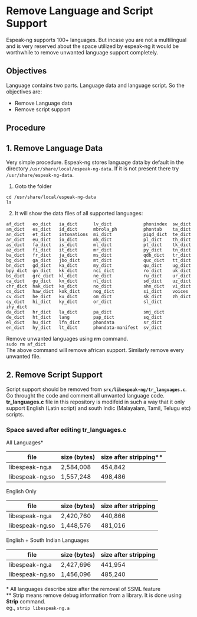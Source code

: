 # Remove Language and Script Support
Espeak-ng supports 100+ languages. But incase you are not a multilingual and is very reserved about the space utilized by espeak-ng it would be worthwhile to remove unwanted language support completely.

## Objectives
Language contains two parts. Language data and language script. So the objectives are:
- Remove Language data 
- Remove script support
  
## Procedure
## 1. Remove Language Data
Very simple procedure. Espeak-ng stores language data by default in the directory `/usr/share/local/espeak-ng-data`. If it is not present there try `/usr/share/espeak-ng-data`.
1. Goto the folder
```
cd /usr/share/local/espeak-ng-data
ls
```
2. It will show the data files of all supported languages:
```
af_dict   eo_dict   ia_dict      lv_dict            phonindex  sw_dict
am_dict   es_dict   id_dict      mbrola_ph          phontab    ta_dict
an_dict   et_dict   intonations  mi_dict            piqd_dict  te_dict
ar_dict   eu_dict   io_dict      mk_dict            pl_dict    th_dict
as_dict   fa_dict   is_dict      ml_dict            pt_dict    tk_dict
az_dict   fi_dict   it_dict      mr_dict            py_dict    tn_dict
ba_dict   fr_dict   ja_dict      ms_dict            qdb_dict   tr_dict
bg_dict   ga_dict   jbo_dict     mt_dict            quc_dict   tt_dict
bn_dict   gd_dict   ka_dict      my_dict            qu_dict    ug_dict
bpy_dict  gn_dict   kk_dict      nci_dict           ro_dict    uk_dict
bs_dict   grc_dict  kl_dict      ne_dict            ru_dict    ur_dict
ca_dict   gu_dict   kn_dict      nl_dict            sd_dict    uz_dict
chr_dict  hak_dict  ko_dict      no_dict            shn_dict   vi_dict
cs_dict   haw_dict  kok_dict     nog_dict           si_dict    voices
cv_dict   he_dict   ku_dict      om_dict            sk_dict    zh_dict
cy_dict   hi_dict   ky_dict      or_dict            sl_dict    zhy_dict
da_dict   hr_dict   la_dict      pa_dict            smj_dict
de_dict   ht_dict   lang         pap_dict           sq_dict
el_dict   hu_dict   lfn_dict     phondata           sr_dict
en_dict   hy_dict   lt_dict      phondata-manifest  sv_dict
```
Remove unwanted languages using **rm** command.  
`sudo rm af_dict`  
The above command will remove african support. Similarly remove every unwanted file.

## 2. Remove Script Support
Script support should be removed from **`src/libespeak-ng/tr_languages.c`**. Go throught the code and comment all unwanted language code.  
**tr_languages.c** file in this repository is modifeid in such a way that it only support English (Latin script) and south Indic (Malayalam, Tamil, Telugu etc) scripts.

### Space saved after editing tr_languages.c

All Languages*

|file                      | size (bytes) | size after stripping** |
---------------------  |  ---------------- | -----------------------
|libespeak-ng.a   |2,584,008     |454,842  |
|libespeak-ng.so |1,557,248      | 498,486 |


English Only

|file                      | size (bytes) | size after stripping |
---------------------  |  ---------------- | ---------------------
|libespeak-ng.a   |2,420,760     | 440,866 |
|libespeak-ng.so |1,448,576      | 481,016 |

English + South Indian Languages

|file                      | size (bytes) | size after stripping |
---------------------  |  ---------------- | --------------------
|libespeak-ng.a   |2,427,696     | 441,954 |
|libespeak-ng.so |1,456,096      | 485,240 |


\* All languages describe size after the removal of SSML feature  
\*\* Strip means remove debug information from a library. It is done using **Strip** command.  
eg., `strip libespeak-ng.a`